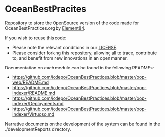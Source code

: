 # OceanBestPracites
Repository to store the OpenSource version of the code made for OceanBestPractices.org by [Element84](https://www.element84.com).

If you wish to reuse this code:
* Please note the relevant conditions in our [LICENSE](https://github.com/iodepo/OceanBestPractices/blob/master/LICENSE).
* Please consider forking this repository, allowing all to trace, contribute to, and benefit from new innovations in an open manner.

Documentation on each module can be found in the following READMEs:

* https://github.com/iodepo/OceanBestPractices/blob/master/oop-web/README.md
* https://github.com/iodepo/OceanBestPractices/blob/master/oop-indexer/README.md
* https://github.com/iodepo/OceanBestPractices/blob/master/oop-indexer/Deployments.md
* https://github.com/iodepo/OceanBestPractices/blob/master/oop-indexer/Virtuoso.md

Narrative documents on the development of the system can be found in the ./developmentReports directory.
